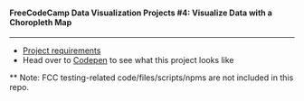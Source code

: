 #### FreeCodeCamp Data Visualization Projects #4: Visualize Data with a Choropleth Map
---
- [Project requirements](https://www.freecodecamp.org/learn/data-visualization/data-visualization-projects/visualize-data-with-a-choropleth-map)
- Head over to [Codepen](https://codepen.io/Chung-Songyu/full/jOyJPaJ) to see what this project looks like

** Note: FCC testing-related code/files/scripts/npms are not included in this repo.
